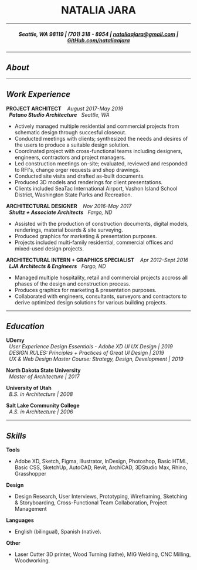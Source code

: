<h1 align="center"> NATALIA JARA </h1>

***

<h5 align="center"> Seattle, WA 98119 | (701) 318 - 8954 | <a href="mailto:nataliaajara@gmail.com">nataliaajara@gmail.com</a> | <a href="https://github.com/nataliaajara">GitHub.com/nataliaajara</a></h5>

***

## _About_

***

## _Work Experience_

**PROJECT ARCHITECT** &nbsp;&nbsp; _August 2017-May 2019_
<br />
&nbsp;&nbsp;***Patano Studio Architecture*** &nbsp;&nbsp;_Seattle, WA_
  - Actively managed multiple residential and commercial projects from schematic design through succesful closeout.
  - Conducted meetings with clients; synthesized the needs and desires of the users to produce a suitable design solution.
  - Coordinated project with cross-functional teams including designers, engineers, contractors and project managers.
  - Led construction meetings on-site; evaluated, reviewed and responded to RFI's, change orger requests and shop drawings.
  - Conducted site visits and drafted as-built documents.
  - Produced 3D models and renderings for client presentations.
  - Clients included SeaTac International Airport, Vashon Island School District, Washington State Parks and Recreation.

**ARCHITECTURAL DESIGNER** &nbsp;&nbsp; _Nov 2016-May 2017_
<br />
&nbsp;&nbsp;***Shultz + Associate Architects*** &nbsp;&nbsp;_Fargo, ND_ 
  - Assisted with the production of construction documents, digital models, renderings, material boards & site surveying.
  - Produced graphics for marketing & presentation purposes.
  - Projects included multi-family residential, commercial offices and mixed-used design projects.

**ARCHITECTURAL INTERN + GRAPHICS SPECIALIST** &nbsp;&nbsp; _Apr 2012-Sept 2016_
<br />
&nbsp;&nbsp;***LJA Architects & Engineers*** &nbsp;&nbsp;_Fargo, ND_ 
  - Managed multiple hospitality, retail and commercial projects accross all phases of the design and construction process.
  - Produces graphics for marketing & presentation purposes.
  - Collaborated with engineers, consultants, surveyors and contractors to derive optimized design solutions for various building projects.

***

## _Education_
**UDemy** <br />
&nbsp;&nbsp;*User Experience Design Essentials - Adobe XD UI UX Design | 2019* <br />
&nbsp;&nbsp;*DESIGN RULES: Principles + Practices of Great UI Design | 2019* <br />
&nbsp;&nbsp;*UX & Web Design Master Course: Strategy, Design, Development | 2019* 
  
**North Dakota State University** <br />
&nbsp;&nbsp;*Master of Architecture | 2017*  
  
**University of Utah** <br />
&nbsp;&nbsp;*B.S. in Architecture | 2008*
  
**Salt Lake Community College** <br />
&nbsp;&nbsp;*A.S. in Architecture | 2006*

***

## _Skills_
**Tools**
  - Adobe XD, Sketch, Figma, Illustrator, InDesign, Photoshop, Basic HTML, Basic CSS, SketchUp, AutoCAD, Revit, ArchiCAD, 3DStudio Max, Rhino, Grasshopper

**Design**
  - Design Research, User Interviews, Prototyping, Wireframing, Sketching & Storyboarding, Cross-Functional Team Collaboration, Project Management
  
**Languages**
  - English (bilingual), Spanish (native).
  
**Other**
  - Laser Cutter 3D printer, Wood Turning (lathe), MIG Welding, CNC Milling, Woodworking.
  

